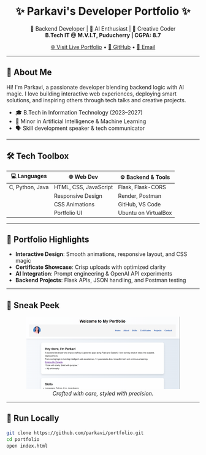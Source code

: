 <h1 align="center">✨ Parkavi's Developer Portfolio ✨</h1>

<p align="center">
  🚀 Backend Developer | 🤖 AI Enthusiast | 🎨 Creative Coder  
  <br>
  <strong>B.Tech IT @ M.V.I.T, Puducherry | CGPA: 8.7</strong>
</p>

<p align="center">
  <a href="https://parkaviparthiban.github.io">🌐 Visit Live Portfolio</a> • 
  <a href="https://github.com/parkaviparthihban">🐙 GitHub</a> • 
  <a href="mailto:parkaviparthiban06@gmail.com">📧 Email</a>
</p>

---

## 🌟 About Me

Hi! I'm Parkavi, a passionate developer blending backend logic with AI magic. I love building interactive web experiences, deploying smart solutions, and inspiring others through tech talks and creative projects.

- 🎓 B.Tech in Information Technology (2023–2027)
- 🧠 Minor in Artificial Intelligence & Machine Learning
- 🗣️ Skill development speaker & tech communicator
  

---

## 🛠️ Tech Toolbox

| 💻 Languages | 🌐 Web Dev | ⚙️ Backend & Tools |
|-------------|------------|-------------------|
| C, Python, Java | HTML, CSS, JavaScript | Flask, Flask-CORS |
|                | Responsive Design | Render, Postman |
|                | CSS Animations | GitHub, VS Code |
|                | Portfolio UI | Ubuntu on VirtualBox |

---

## 🎨 Portfolio Highlights

- **Interactive Design**: Smooth animations, responsive layout, and CSS magic  
- **Certificate Showcase**: Crisp uploads with optimized clarity  
- **AI Integration**: Prompt engineering & OpenAI API experiments  
- **Backend Projects**: Flask APIs, JSON handling, and Postman testing  

---

## 📸 Sneak Peek

<p align="center">
  <img src="assets/portfolio_preview.png" alt="Portfolio Screenshot" width="400"/>
  <br>
  <em>Crafted with care, styled with precision.</em>
</p>

---

## 🧪 Run Locally

```bash
git clone https://github.com/parkavi/portfolio.git
cd portfolio
open index.html
